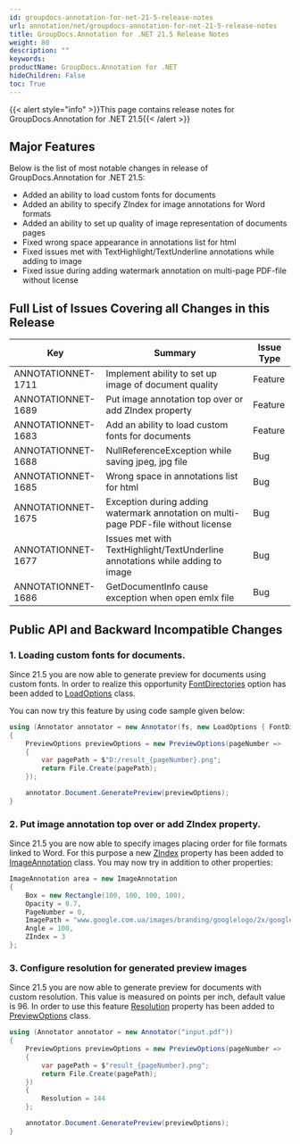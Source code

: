 ```yaml
---
id: groupdocs-annotation-for-net-21-5-release-notes
url: annotation/net/groupdocs-annotation-for-net-21-5-release-notes
title: GroupDocs.Annotation for .NET 21.5 Release Notes
weight: 80
description: ""
keywords: 
productName: GroupDocs.Annotation for .NET
hideChildren: False
toc: True
---
```


{{< alert style="info" >}}This page contains release notes for GroupDocs.Annotation for .NET 21.5{{< /alert >}}

## Major Features

Below is the list of most notable changes in release of GroupDocs.Annotation for .NET 21.5:
*   Added an ability to load custom fonts for documents
*   Added an ability to specify ZIndex for image annotations for Word formats
*   Added an ability to set up quality of image representation of documents pages	
*   Fixed wrong space appearance in annotations list for html
*   Fixed issues met with TextHighlight/TextUnderline annotations while adding to image
*   Fixed issue during adding watermark annotation on multi-page PDF-file without license

## Full List of Issues Covering all Changes in this Release

| Key | Summary | Issue Type |
| --- | --- | --- |
| ANNOTATIONNET-1711 | Implement ability to set up image of document quality | Feature |
| ANNOTATIONNET-1689 | Put image annotation top over or add ZIndex property | Feature |
| ANNOTATIONNET-1683 | Add an ability to load custom fonts for documents | Feature |
| ANNOTATIONNET-1688 | NullReferenceException while saving jpeg, jpg file | Bug |
| ANNOTATIONNET-1685 | Wrong space in annotations list for html | Bug |
| ANNOTATIONNET-1675 | Exception during adding watermark annotation on multi-page PDF-file without license | Bug |
| ANNOTATIONNET-1677 | Issues met with TextHighlight/TextUnderline annotations while adding to image | Bug |
| ANNOTATIONNET-1686 | GetDocumentInfo cause exception when open emlx file | Bug |


## Public API and Backward Incompatible Changes

### 1. Loading custom fonts for documents.

Since 21.5 you are now able to generate preview for documents using custom fonts. In order to realize this opportunity [FontDirectories](https://reference.groupdocs.com/annotation/net/groupdocs.annotation.options/loadoptions/properties/fontdirectories) option has been added to [LoadOptions](https://reference.groupdocs.com/annotation/net/groupdocs.annotation.options/loadoptions) class.

You can now try this feature by using code sample given below:

```csharp
using (Annotator annotator = new Annotator(fs, new LoadOptions { FontDirectories = new List<string> { $"D:/fonts" } }))
{
    PreviewOptions previewOptions = new PreviewOptions(pageNumber =>
    {
        var pagePath = $"D:/result_{pageNumber}.png";
        return File.Create(pagePath);
    });

    annotator.Document.GeneratePreview(previewOptions);
}
```

### 2. Put image annotation top over or add ZIndex property.

Since 21.5 you are now able to specify images placing order for file formats linked to Word. For this purpose a new [ZIndex](https://reference.groupdocs.com/annotation/net/groupdocs.annotation.models.annotationmodels/imageannotation/properties/zindex) property has been added to [ImageAnnotation](https://reference.groupdocs.com/annotation/net/groupdocs.annotation.models.annotationmodels/imageannotation) class. You may now try in addition to other properties:

```csharp
ImageAnnotation area = new ImageAnnotation
{
    Box = new Rectangle(100, 100, 100, 100),
    Opacity = 0.7,
    PageNumber = 0,
    ImagePath = "www.google.com.ua/images/branding/googlelogo/2x/googlelogo_color_92x30dp.png",
    Angle = 100,
    ZIndex = 3
};
```

### 3. Configure resolution for generated preview images

Since 21.5 you are now able to generate preview for documents with custom resolution. This value is measured on points per inch, default value is 96. In order to use this feature [Resolution](https://reference.groupdocs.com/annotation/net/groupdocs.annotation.options/previewoptions/properties/resolution) property has been added to [PreviewOptions](https://reference.groupdocs.com/annotation/net/groupdocs.annotation.options/previewoptions) class.

```csharp
using (Annotator annotator = new Annotator("input.pdf"))
{
    PreviewOptions previewOptions = new PreviewOptions(pageNumber =>
    {
        var pagePath = $"result_{pageNumber}.png";
        return File.Create(pagePath);
    })
    {
        Resolution = 144
    };

    annotator.Document.GeneratePreview(previewOptions);
}
```